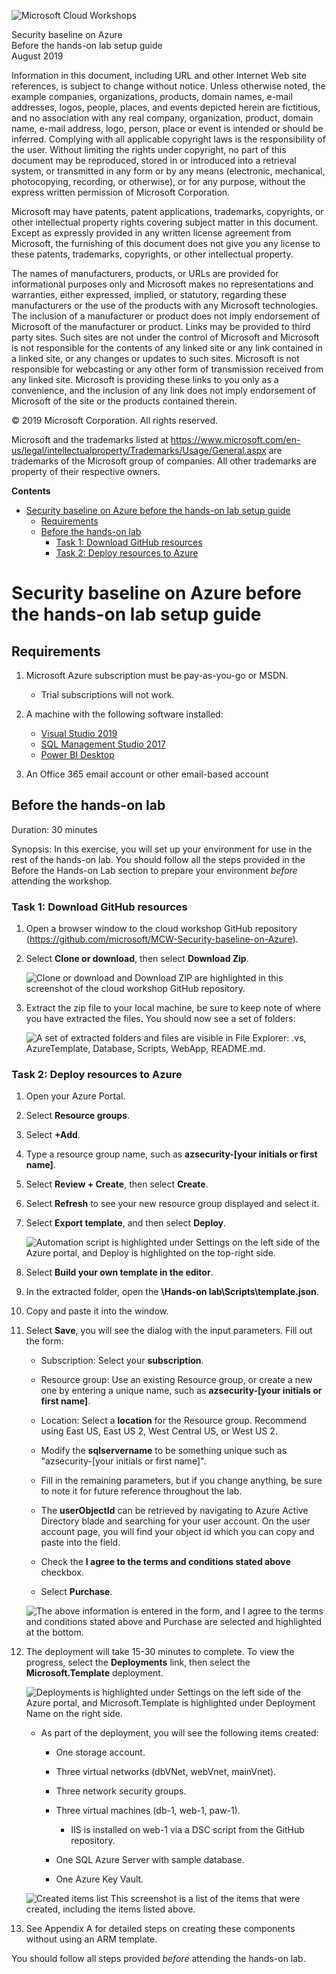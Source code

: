 ![Microsoft Cloud Workshops](https://github.com/Microsoft/MCW-Template-Cloud-Workshop/raw/master/Media/ms-cloud-workshop.png "Microsoft Cloud Workshops")

<div class="MCWHeader1">
Security baseline on Azure
</div>

<div class="MCWHeader2">
Before the hands-on lab setup guide
</div>

<div class="MCWHeader3">
August 2019
</div>


Information in this document, including URL and other Internet Web site references, is subject to change without notice. Unless otherwise noted, the example companies, organizations, products, domain names, e-mail addresses, logos, people, places, and events depicted herein are fictitious, and no association with any real company, organization, product, domain name, e-mail address, logo, person, place or event is intended or should be inferred. Complying with all applicable copyright laws is the responsibility of the user. Without limiting the rights under copyright, no part of this document may be reproduced, stored in or introduced into a retrieval system, or transmitted in any form or by any means (electronic, mechanical, photocopying, recording, or otherwise), or for any purpose, without the express written permission of Microsoft Corporation.

Microsoft may have patents, patent applications, trademarks, copyrights, or other intellectual property rights covering subject matter in this document. Except as expressly provided in any written license agreement from Microsoft, the furnishing of this document does not give you any license to these patents, trademarks, copyrights, or other intellectual property.

The names of manufacturers, products, or URLs are provided for informational purposes only and Microsoft makes no representations and warranties, either expressed, implied, or statutory, regarding these manufacturers or the use of the products with any Microsoft technologies. The inclusion of a manufacturer or product does not imply endorsement of Microsoft of the manufacturer or product. Links may be provided to third party sites. Such sites are not under the control of Microsoft and Microsoft is not responsible for the contents of any linked site or any link contained in a linked site, or any changes or updates to such sites. Microsoft is not responsible for webcasting or any other form of transmission received from any linked site. Microsoft is providing these links to you only as a convenience, and the inclusion of any link does not imply endorsement of Microsoft of the site or the products contained therein.

© 2019 Microsoft Corporation. All rights reserved.

Microsoft and the trademarks listed at <https://www.microsoft.com/en-us/legal/intellectualproperty/Trademarks/Usage/General.aspx> are trademarks of the Microsoft group of companies. All other trademarks are property of their respective owners.

**Contents**

<!-- TOC -->

- [Security baseline on Azure before the hands-on lab setup guide](#Security-baseline-on-Azure-before-the-hands--on-lab-setup-guide)
    - [Requirements](#requirements)
    - [Before the hands-on lab](#before-the-hands-on-lab)
      - [Task 1: Download GitHub resources](#task-1-download-github-resources)
      - [Task 2: Deploy resources to Azure](#task-2-deploy-resources-to-azure)

<!-- /TOC -->

# Security baseline on Azure before the hands-on lab setup guide

## Requirements

1. Microsoft Azure subscription must be pay-as-you-go or MSDN.

    - Trial subscriptions will not work.
    
2. A machine with the following software installed:

    - [Visual Studio 2019](https://visualstudio.microsoft.com/downloads/)
    - [SQL Management Studio 2017](https://docs.microsoft.com/en-us/sql/ssms/download-sql-server-management-studio-ssms)
    - [Power BI Desktop](https://powerbi.microsoft.com/en-us/downloads/)

3. An Office 365 email account or other email-based account

## Before the hands-on lab

Duration: 30 minutes

Synopsis: In this exercise, you will set up your environment for use in the rest of the hands-on lab. You should follow all the steps provided in the Before the Hands-on Lab section to prepare your environment *before* attending the workshop.

### Task 1: Download GitHub resources

1.  Open a browser window to the cloud workshop GitHub repository (<https://github.com/microsoft/MCW-Security-baseline-on-Azure>).

2.  Select **Clone or download**, then select **Download Zip**.

    ![Clone or download and Download ZIP are highlighted in this screenshot of the cloud workshop GitHub repository.](images/Hands-onlabstep-bystep-Azuresecurityprivacyandcomplianceimages/media/image3.png)

3.  Extract the zip file to your local machine, be sure to keep note of where you have extracted the files. You should now see a set of folders:

    ![A set of extracted folders and files are visible in File Explorer: .vs, AzureTemplate, Database, Scripts, WebApp, README.md.](images/Hands-onlabstep-bystep-Azuresecurityprivacyandcomplianceimages/media/image4.png "Extract the zip file")

### Task 2: Deploy resources to Azure

1.  Open your Azure Portal.

2.  Select **Resource groups**.

3.  Select **+Add**.

4.  Type a resource group name, such as **azsecurity-\[your initials or first name\]**.

5.  Select **Review + Create**, then select **Create**.

6.  Select **Refresh** to see your new resource group displayed and select it.

7.  Select **Export template**, and then select **Deploy**.

    ![Automation script is highlighted under Settings on the left side of the Azure portal, and Deploy is highlighted on the top-right side.](images/Hands-onlabstep-bystep-Azuresecurityprivacyandcomplianceimages/media/image5.png "Select Deploy")

8.  Select **Build your own template in the editor**.

9.  In the extracted folder, open the **\\Hands-on lab\\Scripts\\template.json**.

10. Copy and paste it into the window.

11. Select **Save**, you will see the dialog with the input parameters. Fill out the form:

    -  Subscription: Select your **subscription**.

    -  Resource group: Use an existing Resource group, or create a new one by entering a unique name, such as **azsecurity-\[your initials or first name\]**.

    -  Location: Select a **location** for the Resource group. Recommend using East US, East US 2, West Central US, or West US 2.

    -  Modify the **sqlservername** to be something unique such as "azsecurity-\[your initials or first name\]".

    -  Fill in the remaining parameters, but if you change anything, be sure to note it for future reference throughout the lab.

    -  The **userObjectId** can be retrieved by navigating to Azure Active Directory blade and searching for your user account.  On the user account page, you will find your object id which you can copy and paste into the field.

    -  Check the **I agree to the terms and conditions stated above** checkbox.

    -  Select **Purchase**.

    ![The above information is entered in the form, and I agree to the terms and conditions stated above and Purchase are selected and highlighted at the bottom.](images/Hands-onlabstep-bystep-Azuresecurityprivacyandcomplianceimages/media/image6.png "Fill out the form")

12. The deployment will take 15-30 minutes to complete. To view the progress, select the **Deployments** link, then select the **Microsoft.Template** deployment.

    ![Deployments is highlighted under Settings on the left side of the Azure portal, and Microsoft.Template is highlighted under Deployment Name on the right side.](images/Hands-onlabstep-bystep-Azuresecurityprivacyandcomplianceimages/media/image7.png "Select the Deployments link")

    -  As part of the deployment, you will see the following items created:

       -  One storage account.

       -  Three virtual networks (dbVNet, webVnet, mainVnet).

       -  Three network security groups. 

       -  Three virtual machines (db-1, web-1, paw-1).

            -   IIS is installed on web-1 via a DSC script from the GitHub repository.

       -  One SQL Azure Server with sample database.

       -  One Azure Key Vault.

    ![Created items list This screenshot is a list of the items that were created, including the items listed above. ](images/Hands-onlabstep-bystep-Azuresecurityprivacyandcomplianceimages/media/image8.png)

13. See Appendix A for detailed steps on creating these components without using an ARM template.

You should follow all steps provided *before* attending the hands-on lab.
